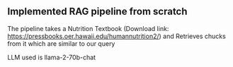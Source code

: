 ## Implemented RAG pipeline from scratch

The pipeline takes a Nutrition Textbook (Download link: https://pressbooks.oer.hawaii.edu/humannutrition2/) and Retrieves chucks from it which are similar to our query 

LLM used is llama-2-70b-chat
